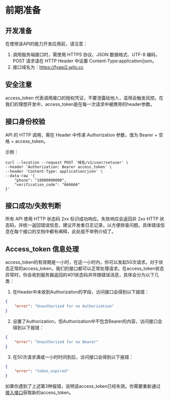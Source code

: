 # 前期准备

## 开发准备 <a href="#b75bc" id="b75bc"></a>

在使用该API的能力开发应用前，请注意：

1. 调用服务端接口时，需使用 HTTPS 协议、JSON 数据格式、UTF-8 编码，POST 请求请在 HTTP Header 中设置 Content-Type:application/json。
2. 接口域名为：https://fyapi2.wjlo.cc

## 安全注意 <a href="#qsd6q" id="qsd6q"></a>

access\_token 代表调用接口的授权凭证，不要泄露给他人，滥用会触发风控。在我们的理想开发中，access\_token是在每一次请求中被携带的header参数。

## 接口身份校验 <a href="#gnvxc" id="gnvxc"></a>

API 的 HTTP 调用，需在 Header 中传递 Authorization 参数，值为 Bearer + 空格 + access\_token。

示例：

```
curl --location --request POST '域名/v1/user/setuser' \
--header 'Authorization: Bearer access_token' \
--header 'Content-Type: application/json' \
--data-raw '{
    "phone": "18000000000",
    "verification_code": "666666"
}'
```

## 接口成功/失败判断 <a href="#wigh4" id="wigh4"></a>

所有 API 使用 HTTP 状态码 2xx 标识成功响应。失败响应会返回非 2xx HTTP 状态码，并统一返回错误信息，建议开发者日志记录，以方便排查问题。具体错误信息在每个接口的文档中都有阐释，此处就不举例介绍了。

## Access\_token 信息处理&#x20;

access\_token的有效期是一小时，在这一小时内，你可以发起50次请求。对于状态正常的access\_token，我们的接口都可以正常处理请求。在access\_token状态异常时，你会收到服务器返回的401状态码并伴随错误消息，具体会分为以下几类：

1. 在Header中未收到Authorization的字段，访问接口会得到以下报错：

```json
{
	"error": "Unauthorized for no Authorization"
}
```

2. 设置了Authorization，但Authorization中不包含Bearer的内容，访问接口会得到以下报错：

```json
{
	"error": "Unauthorized for no Bearer"
}
```

3. 在50次请求满或一小时时间到后，访问接口会得到以下报错：

```json
{
	"error": "token_expired"
}
```

如果你遇到了上述第3种报错，说明该access\_token已经失效。你需要重新通过[接入接口](wei-xin-jie-ru-yu-jian-ce-zhu-ce.md)获取新的access\_token。
